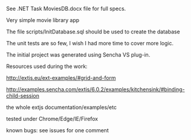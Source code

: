 See .NET Task MoviesDB.docx file for full specs.

Very simple movie library app

The file scripts/InitDatabase.sql should be used to create the database

The unit tests are so few, I wish I had more time to cover more logic.

The initial project was generated using Sencha VS plug-in.

Resources used during the work:

http://extjs.eu/ext-examples/#grid-and-form

http://examples.sencha.com/extjs/6.0.2/examples/kitchensink/#binding-child-session

the whole extjs documentation/examples/etc

tested under Chrome/Edge/IE/Firefox

known bugs: see issues for one comment
 
 

